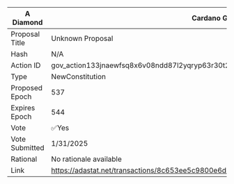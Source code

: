 | A Diamond      | Cardano Governance Actions                                                                                                              |
| -------------- | --------------------------------------------------------------------------------------------------------------------------------------- |
| Proposal Title | Unknown Proposal                                                                                                   |
| Hash           | N/A                                                                      |
| Action ID      | gov_action133jnaewfsq8x6v08ndd87l2yqryp63r30t2dkceacxx5cply5n7sqzlcyqf                                                                  |
| Type           | NewConstitution                                                                                                                        |
| Proposed Epoch | 537                                                                                                                              |
| Expires Epoch  | 544                                                                                                                              |
| Vote           | ✅Yes                                                                                                                                   |
| Vote Submitted | 1/31/2025                                                                                                                              |
| Rational       | No rationale available |
|Link|https://adastat.net/transactions/8c653ee5c9800e6d31e79b5a7f7d4400c81d44717ad4db633dc18d4c07e4a4fd